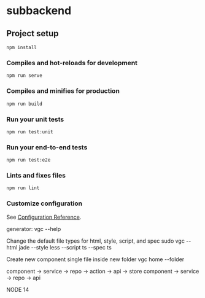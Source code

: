 # subbackend

## Project setup
```
npm install
```

### Compiles and hot-reloads for development
```
npm run serve
```

### Compiles and minifies for production
```
npm run build
```

### Run your unit tests
```
npm run test:unit
```

### Run your end-to-end tests
```
npm run test:e2e
```

### Lints and fixes files
```
npm run lint
```

### Customize configuration
See [Configuration Reference](https://cli.vuejs.org/config/).

generator:
vgc --help

Change the default file types for html, style, script, and spec
sudo vgc --html jade --style less --script ts --spec ts

Create new component single file inside new folder
vgc home --folder


component -> service -> repo -> action -> api -> store
component -> service -> repo -> api

NODE 14
